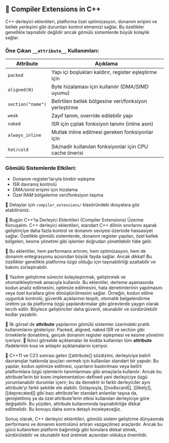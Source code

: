 ## 🧠 Compiler Extensions in C++

C++ derleyici eklentileri, platforma özel optimizasyon, donanım erişimi ve bellek yerleşimi gibi durumları kontrol etmemizi sağlar. Bu özellikler genellikle taşınabilir değildir ancak gömülü sistemlerde büyük kolaylık sağlar.

### Öne Çıkan `__attribute__` Kullanımları:

| Attribute         | Açıklama |
|------------------|----------|
| `packed`         | Yapı içi boşlukları kaldırır, register eşleştirme için |
| `aligned(N)`     | Byte hizalaması için kullanılır (DMA/SIMD uyumu) |
| `section("name")`| Belirtilen bellek bölgesine veri/fonksiyon yerleştirme |
| `weak`           | Zayıf tanım, override edilebilir yapı |
| `naked`          | ISR için çıplak fonksiyon tanımı (inline asm) |
| `always_inline`  | Mutlak inline edilmesi gereken fonksiyonlar için |
| `hot/cold`       | Sık/nadir kullanılan fonksiyonlar için CPU cache önerisi |

### Gömülü Sistemlerde Etkileri:
- Donanım register’larıyla birebir eşleşme
- ISR davranış kontrolü
- DMA/simd erişimi için hizalama
- Özel RAM bölgelerine veri/fonksiyon taşıma

📂 Detaylar için `compiler_extensions/` klasöründeki dosyalara göz atabilirsiniz.


🚀 Bugün C++’ta Derleyici Eklentileri (Compiler Extensions) Üzerine Konuşalım. C++ derleyici eklentileri, standart C++ dilinin sınırlarını aşarak geliştiriciye daha fazla kontrol ve donanım seviyesi üzerinde hassasiyet sağlar. Özellikle gömülü sistemlerde, donanım register yapıları, özel bellek bölgeleri, kesme yönetimi gibi işlemler doğrudan yönetilebilir hâle gelir.

🧩 Bu eklentiler, hem performans artırımı, hem optimizasyon, hem de donanım entegrasyonu açısından büyük fayda sağlar. Ancak dikkat! Bu özellikler genellikle platforma özgü olduğu için taşınabilirliği azaltabilir ve bakımı zorlaştırabilir.

📌 Yazılım geliştirme sürecini kolaylaştırmak, geliştirmek ve otomatikleştirmek amacıyla kullanılır. Bu eklentiler, derleme aşamasında kodun analiz edilmesini, optimize edilmesini, hata denetimlerinin yapılmasını veya özel kurallara göre dönüştürülmesini sağlar. Örneğin, kodun stiline uygunluk kontrolü, güvenlik açıklarının tespiti, otomatik belgelendirme üretimi ya da platforma özgü yapılandırmalar gibi görevlerde yaygın olarak tercih edilir. Böylece geliştiriciler daha güvenli, okunabilir ve sürdürülebilir kodlar yazabilir.

🔹 İlk görsel de __attribute__ yapılarının gömülü sistemler üzerindeki pratik kullanımlarını gösteriyor. Packed, aligned, naked ISR ve section gibi örneklerle donatılmış, gerçek donanım register eşleşmesi ve kesme yönetimi içeriyor.
🔹 İkinci görselde açıklamalar ile kodda kullanılan tüm __attribute__ ifadelerinin kısa ve anlaşılır açıklamalarını içeriyor. 

📝 C++11 ve C23 sonrası gelen [[attribute]] sözdizimi, derleyiciye belirli davranışlar hakkında ipuçları vermek için kullanılan standart bir yapıdır. Bu yapılar, kodun optimize edilmesi, uyarıların bastırılması veya belirli platformlara özgü işlemlerin tanımlanması gibi amaçlarla kullanılır. Ancak bu attribute’lerin bir kısmı implementation-defined yani derleyiciye özgü yorumlanabilir durumlar içerir; bu da demektir ki farklı derleyiciler aynı attribute’yi farklı şekilde ele alabilir. Dolayısıyla, [[nodiscard]], [[likely]], [[deprecated]] gibi bazı attribute’ler standart anlamlar taşısa da, genişletilmiş ya da özel attribute’lerin etkisi kullanılan derleyiciye göre değişebilir. Bu yüzden, attribute kullanımında taşınabilirliğe dikkat edilmelidir. Bu konuyu daha sonra detaylı inceleyeceğiz.

Sonuç olarak, C++ derleyici eklentileri, gömülü sistem geliştirme dünyasında performans ve donanım kontrolünü artıran vazgeçilmez araçlardır. Ancak bu gücü kullanırken platform bağımlılığı gibi konulara dikkat etmek, sürdürülebilir ve okunabilir kod üretmek açısından oldukça önemlidir.
